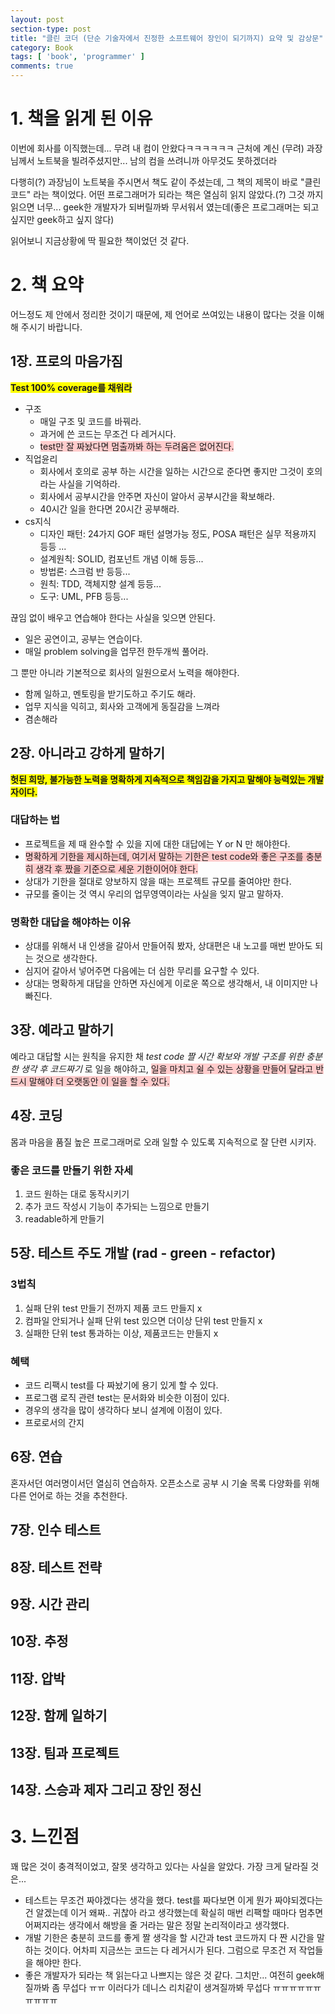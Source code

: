 ```yaml
---
layout: post
section-type: post
title: "클린 코더 (단순 기술자에서 진정한 소프트웨어 장인이 되기까지) 요약 및 감상문"
category: Book
tags: [ 'book', 'programmer' ]
comments: true
---
```

# 1. 책을 읽게 된 이유
이번에 회사를 이직했는데... 무려 내 컴이 안왔다ㅋㅋㅋㅋㅋㅋ
근처에 계신 (무려) 과장님께서 노트북을 빌려주셨지만... 남의 컴을 쓰려니까 아무것도 못하겠더라

다행히(?) 과장님이 노트북을 주시면서 책도 같이 주셨는데, 그 책의 제목이 바로 "클린코드" 라는 책이었다.
어떤 프로그래머가 되라는 책은 열심히 읽지 않았다.(?)
그것 까지 읽으면 너무... geek한 개발자가 되버릴까봐 무서워서 였는데(좋은 프로그래머는 되고 싶지만 geek하고 싶지 않다)

읽어보니 지금상황에 딱 필요한 책이었던 것 같다.





# 2. 책 요약
어느정도 제 안에서 정리한 것이기 때문에, 제 언어로 쓰여있는 내용이 많다는 것을 이해해 주시기 바랍니다.





## 1장. 프로의 마음가짐

<span style="background-color:yellow"><b>Test 100% coverage를 채워라</b></span>

- 구조
  - 매일 구조 및 코드를 바꿔라.
  - 과거에 쓴 코드는 무조건 다 레거시다.
  - <span style="background-color:#FFCCCC">test만 잘 짜놨다면 멈출까봐 하는 두려움은 없어진다.</span>
- 직업윤리
  - 회사에서 호의로 공부 하는 시간을 일하는 시간으로 준다면 좋지만 그것이 호의라는 사실을 기억하라.
  - 회사에서 공부시간을 안주면 자신이 알아서 공부시간을 확보해라.
  - 40시간 일을 한다면 20시간 공부해라.
- cs지식
  - 디자인 패턴: 24가지 GOF 패턴 설명가능 정도, POSA 패턴은 실무 적용까지 등등 ...
  - 설계원칙: SOLID, 컴포넌트 개념 이해 등등...
  - 방법론: 스크럼 반 등등...
  - 원칙: TDD, 객체지향 설계 등등...
  - 도구: UML, PFB 등등...


끊임 없이 배우고 연습해야 한다는 사실을 잊으면 안된다.

- 일은 공연이고, 공부는 연습이다.
- 매일 problem solving을 업무전 한두개씩 풀어라.

그 뿐만 아니라 기본적으로 회사의 일원으로서 노력을 해야한다.

- 함께 일하고, 멘토링을 받기도하고 주기도 해라.
- 업무 지식을 익히고, 회사와 고객에게 동질감을 느껴라
- 겸손해라




## 2장. 아니라고 강하게 말하기
<span style="background-color:yellow"><b>헛된 희망, 불가능한 노력을 명확하게 지속적으로 책임감을 가지고 말해야 능력있는 개발자이다.</b></span>


### 대답하는 법
- 프로젝트을 제 때 완수할 수 있을 지에 대한 대답에는 Y or N 만 해야한다.
- <span style="background-color:#FFCCCC">명확하게 기한을 제시하는데, 여기서 말하는 기한은 test code와 좋은 구조를 충분히 생각 후 짰을 기준으로 세운 기한이어야 한다.</span>
- 상대가 기한을 절대로 양보하지 않을 때는 프로젝트 규모를 줄여야만 한다.
- 규모를 줄이는 것 역시 우리의 업무영역이라는 사실을 잊지 말고 말하자.


### 명확한 대답을 해야하는 이유
- 상대를 위해서 내 인생을 갈아서 만들어줘 봤자, 상대편은 내 노고를 매번 받아도 되는 것으로 생각한다.
- 심지어 갈아서 넣어주면 다음에는 더 심한 무리를 요구할 수 있다.
- 상대는 명확하게 대답을 안하면 자신에게 이로운 쪽으로 생각해서, 내 이미지만 나빠진다.




## 3장. 예라고 말하기
예라고 대답할 시는 원칙을 유지한 채 *test code 짤 시간 확보와 개발 구조를 위한 충분한 생각 후 코드짜기* 로 일을 해야하고, <span style="background-color:#FFCCCC">일을 마치고 쉴 수 있는 상황을 만들어 달라고 반드시 말해야 더 오랫동안 이 일을 할 수 있다.</span>




## 4장. 코딩
몸과 마음을 품질 높은 프로그래머로 오래 일할 수 있도록 지속적으로 잘 단련 시키자.


### 좋은 코드를 만들기 위한 자세
1. 코드 원하는 대로 동작시키기
2. 추가 코드 작성시 기능이 추가되는 느낌으로 만들기
3. readable하게 만들기




## 5장. 테스트 주도 개발 (rad - green - refactor)


### 3법칙
1. 실패 단위 test 만들기 전까지 제품 코드 만들지 x
2. 컴파일 안되거나 실패 단위 test 있으면 더이상 단위 test 만들지 x
3. 실패한 단위 test 통과하는 이상, 제품코드는 만들지 x


### 혜택
- 코드 리팩시 test를 다 짜놨기에 용기 있게 할 수 있다.
- 프로그램 로직 관련 test는 문서화와 비슷한 이점이 있다.
- 경우의 생각을 많이 생각하다 보니 설계에 이점이 있다.
- 프로로서의 간지




## 6장. 연습
혼자서던 여러명이서던 열심히 연습하자.
오픈소스로 공부 시 기술 목록 다양화를 위해 다른 언어로 하는 것을 추천한다.


## 7장. 인수 테스트
## 8장. 테스트 전략
## 9장. 시간 관리
## 10장. 추정
## 11장. 압박
## 12장. 함께 일하기
## 13장. 팀과 프로젝트
## 14장. 스승과 제자 그리고 장인 정신

# 3. 느낀점
꽤 많은 것이 충격적이었고, 잘못 생각하고 있다는 사실을 알았다.
가장 크게 달라질 것은...
- 테스트는 무조건 짜야겠다는 생각을 했다.
test를 짜다보면 이게 뭔가 짜야되겠다는 건 알겠는데 이거 왜짜.. 귀찮아 라고 생각했는데 확실히 매번 리팩할 때마다 멈추면 어쩌지라는 생각에서 해방을 줄 거라는 말은 정말 논리적이라고 생각했다.
- 개발 기한은 충분히 코드를 좋게 짤 생각을 할 시간과 test 코드까지 다 짠 시간을 말하는 것이다.
어차피 지금쓰는 코드는 다 레거시가 된다. 그럼으로 무조건 저 작업들을 해야만 한다.
- 좋은 개발자가 되라는 책 읽는다고 나쁘지는 않은 것 같다.
그치만... 여전히 geek해질까봐 좀 무섭다 ㅠㅠ
이러다가 데니스 리치같이 생겨질까봐 무섭다 ㅠㅠㅠㅠㅠㅠㅠㅠㅠㅠ
